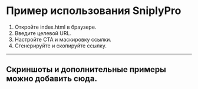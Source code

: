# Пример использования SniplyPro

1. Откройте index.html в браузере.
2. Введите целевой URL.
3. Настройте CTA и маскировку ссылки.
4. Сгенерируйте и скопируйте ссылку.

---

## Скриншоты и дополнительные примеры можно добавить сюда.
